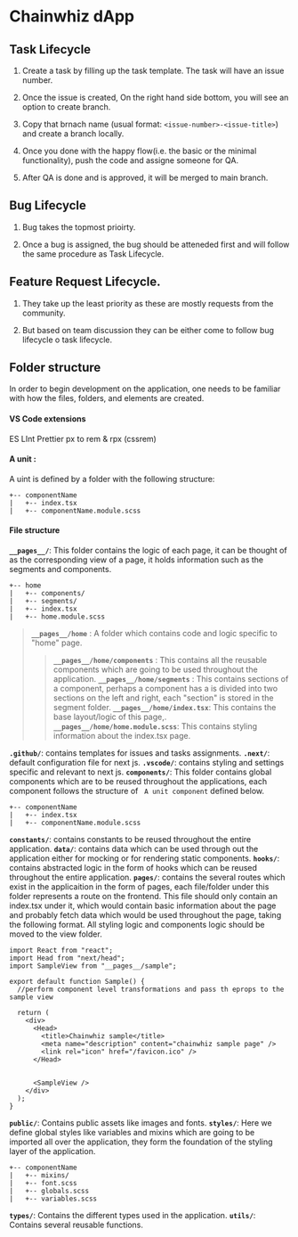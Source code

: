 
# Chainwhiz dApp

  

## Task Lifecycle

1. Create a task by filling up the task template. The task will have an issue number.

2. Once the issue is created, On the right hand side bottom, you will see an option to create branch.

3. Copy that brnach name (usual format: `<issue-number>-<issue-title>`) and create a branch locally.

4. Once you done with the happy flow(i.e. the basic or the minimal functionality), push the code and assigne someone for QA.

5. After QA is done and is approved, it will be merged to main branch.

  

## Bug Lifecycle

1. Bug takes the topmost prioirty.

2. Once a bug is assigned, the bug should be atteneded first and will follow the same procedure as Task Lifecycle.

  

## Feature Request Lifecycle.

1. They take up the least priority as these are mostly requests from the community.

2. But based on team discussion they can be either come to follow bug lifecycle o task lifecycle.


## Folder structure
In order to begin development on the application, one needs to be familiar with how the files, folders, and elements are created.

#### VS Code extensions
ES LInt
Prettier
px to rem & rpx (cssrem)

#### A unit :
A uint  is defined by a folder with the following structure:
```
+-- componentName
|   +-- index.tsx
|   +-- componentName.module.scss
```
#### File structure
**`__pages__/`**: This folder contains the logic of each page, it can be thought of as the corresponding view of a page, it holds information such as the segments and components.
```
+-- home
|   +-- components/
|   +-- segments/
|   +-- index.tsx
|   +-- home.module.scss
```
>**`__pages__/home`** : A folder which contains code and logic specific to "home" 			  	page.
>>**`__pages__/home/components`** : This contains all the reusable components which are going to be used throughout the application.
>>**`__pages__/home/segments`** : This contains sections of a component, perhaps a component has a is divided into two sections on the left and right, each "section"   is stored in the segment folder.
>>**`__pages__/home/index.tsx`**:  This contains the base layout/logic of this page,.
>> **`__pages__/home/home.module.scss`**: This contains styling information about the index.tsx page.

**`.github/`**: contains templates for issues and tasks assignments.
**`.next/`**: default configuration file for next js.
**`.vscode/`**: contains styling and settings specific and relevant to next js.
**`components/`**: This folder contains global components which are to be reused throughout the applications, each component follows the structure of ` A unit component` defined below.
```
+-- componentName
|   +-- index.tsx
|   +-- componentName.module.scss
```
**`constants/`**: contains constants to be reused throughout the entire application.
**`data/`**: contains  data which can be used through out the application either for mocking or for rendering static components.
**`hooks/`**: contains abstracted logic in the form of hooks which can be reused throughout the entire application.
**`pages/`**: contains the several routes which exist in the applicaition in the form of pages, each file/folder under this folder represents a route on the frontend. This file should only contain an index.tsx under it, which would contain basic information about the page and probably fetch data which would be used throughout the page, taking the following format. All styling logic and components logic should be moved to the view folder.
```
import React from "react";
import Head from "next/head";
import SampleView from "__pages__/sample";

export default function Sample() {
  //perform component level transformations and pass th eprops to the sample view

  return (
    <div>
      <Head>
        <title>Chainwhiz sample</title>
        <meta name="description" content="chainwhiz sample page" />
        <link rel="icon" href="/favicon.ico" />
      </Head>


      <SampleView />
    </div>
  );
}

```

**`public/`**: Contains public assets like images and fonts.
**`styles/`**: Here we define global styles like variables and mixins which are going to be imported all over the application, they form the foundation of the styling layer of the application.
```
+-- componentName
|   +-- mixins/
|   +-- font.scss
|   +-- globals.scss
|   +-- variables.scss
```
**`types/`**: Contains the different types used in the application.
**`utils/`**: Contains several reusable functions.
